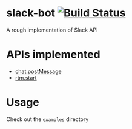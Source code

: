 # slack-bot [![Build Status](https://travis-ci.org/hsluo/slack-bot.svg?branch=master)](https://travis-ci.org/hsluo/slack-bot)
A rough implementation of Slack API

# APIs implemented
- [chat.postMessage](https://api.slack.com/methods/chat.postMessage)
- [rtm.start](https://api.slack.com/methods/rtm.start)

# Usage
Check out the `examples` directory
